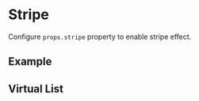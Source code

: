 # Stripe
Configure `props.stripe` property to enable stripe effect.

## Example

<demo vue="basic/stripe/Stripe.vue"></demo>

## Virtual List
<demo vue="basic/stripe/StripeVt.vue"></demo>